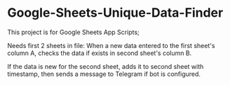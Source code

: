 # Google-Sheets-Unique-Data-Finder


This project is for Google Sheets App Scripts;

Needs first 2 sheets in file:
When a new data entered to the first sheet's column A, checks the data if exists in second sheet's column B.

If the data is new for the second sheet, adds it to second sheet with timestamp, then sends a message to Telegram if bot is configured.
